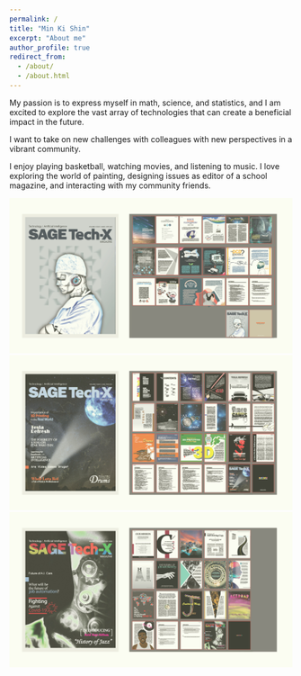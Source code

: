 ```yaml
---
permalink: /
title: "Min Ki Shin"
excerpt: "About me"
author_profile: true
redirect_from: 
  - /about/
  - /about.html
---
```




My passion is to express myself in math, science, and statistics, and I am excited to explore the vast array of technologies that can create a beneficial impact in the future.
<br/>

I want to take on new challenges with colleagues with new perspectives in a vibrant community.
<br/>

I enjoy playing basketball, watching movies, and listening to music. I love exploring the world of painting, designing issues as editor of a school magazine, and interacting with my community friends.
<br/>

<img src='/images/Portfolio3.jpg'><br/>
<img src='/images/Portfolio2.jpg'><br/>
<img src='/images/Portfolio1.jpg'><br/>

